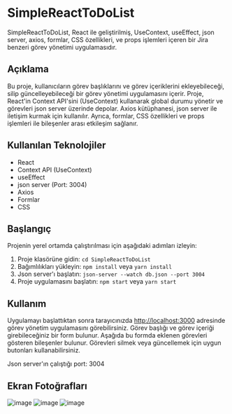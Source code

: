 # SimpleReactToDoList

SimpleReactToDoList, React ile geliştirilmiş, UseContext, useEffect, json server, axios, formlar, CSS özellikleri, ve props işlemleri içeren bir Jira benzeri görev yönetimi uygulamasıdır.

## Açıklama

Bu proje, kullanıcıların görev başlıklarını ve görev içeriklerini ekleyebileceği, silip güncelleyebileceği bir görev yönetimi uygulamasını içerir. Proje, React'in Context API'sini (UseContext) kullanarak global durumu yönetir ve görevleri json server üzerinde depolar. Axios kütüphanesi, json server ile iletişim kurmak için kullanılır. Ayrıca, formlar, CSS özellikleri ve props işlemleri ile bileşenler arası etkileşim sağlanır.

## Kullanılan Teknolojiler

- React
- Context API (UseContext)
- useEffect
- json server (Port: 3004)
- Axios
- Formlar
- CSS

## Başlangıç

Projenin yerel ortamda çalıştırılması için aşağıdaki adımları izleyin:

1. Proje klasörüne gidin: `cd SimpleReactToDoList`
2. Bağımlılıkları yükleyin: `npm install` veya `yarn install`
3. Json server'ı başlatın: `json-server --watch db.json --port 3004`
4. Proje uygulamasını başlatın: `npm start` veya `yarn start`

## Kullanım

Uygulamayı başlattıktan sonra tarayıcınızda [http://localhost:3000](http://localhost:3000) adresinde görev yönetim uygulamasını görebilirsiniz. Görev başlığı ve görev içeriği girebileceğiniz bir form bulunur. Aşağıda bu formda eklenen görevleri gösteren bileşenler bulunur. Görevleri silmek veya güncellemek için uygun butonları kullanabilirsiniz.

Json server'ın çalıştığı port: 3004
## Ekran Fotoğrafları
![image](https://github.com/FatiKrca/SimpleReactToDoList/assets/101465668/7e08d3a3-17b8-4cd6-ae1b-13a3410c4e12)
![image](https://github.com/FatiKrca/SimpleReactToDoList/assets/101465668/70c6c249-779e-4ee9-80a0-c9f63bc6b9ae)
![image](https://github.com/FatiKrca/SimpleReactToDoList/assets/101465668/23c7478f-d372-4292-bfd6-9cf3f9e6632b)

